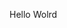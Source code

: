 Hello Wolrd













































































































































































































































































































































































































































































































































































































































































































































































































































































































































































































































































































































































































































































































































































































































































































































































































































































































































































































































































































































































































































































































































































































































































































































































































































































































































































































































































































































































































































































































































































































































































































































































































































































































































































































































































































































































































































































































































































































































































































































































